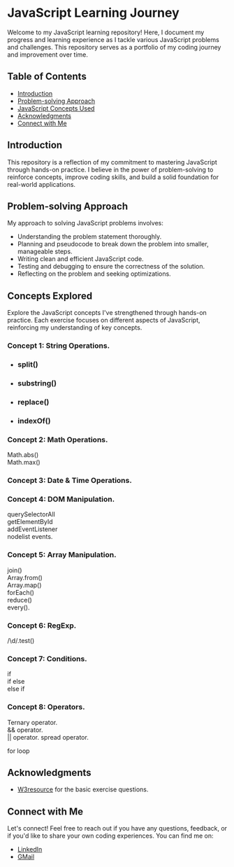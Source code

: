 # JavaScript Learning Journey

Welcome to my JavaScript learning repository! Here, I document my progress and learning experience as I tackle various JavaScript problems and challenges. This repository serves as a portfolio of my coding journey and improvement over time.

## Table of Contents

- [Introduction](#introduction)
- [Problem-solving Approach](#problem-solving-approach)
- [JavaScript Concepts Used](#concepts-explored)
- [Acknowledgments](#acknowledgments)
- [Connect with Me](#connect-with-me)

## Introduction

This repository is a reflection of my commitment to mastering JavaScript through hands-on practice. I believe in the power of problem-solving to reinforce concepts, improve coding skills, and build a solid foundation for real-world applications.

## Problem-solving Approach

My approach to solving JavaScript problems involves:

- Understanding the problem statement thoroughly.
- Planning and pseudocode to break down the problem into smaller, manageable steps.
- Writing clean and efficient JavaScript code.
- Testing and debugging to ensure the correctness of the solution.
- Reflecting on the problem and seeking optimizations.

## Concepts Explored

Explore the JavaScript concepts I've strengthened through hands-on practice. Each exercise focuses on different aspects of JavaScript, reinforcing my understanding of key concepts.

### Concept 1: String Operations.
- ### split() 
- ### substring()   
- ### replace() 
- ### indexOf()

### Concept 2: Math Operations.
Math.abs() <br>
Math.max()

### Concept 3: Date & Time Operations.

### Concept 4: DOM Manipulation.
querySelectorAll <br>
getElementById <br>
addEventListener <br>
nodelist events.

### Concept 5: Array Manipulation.
join() <br>
Array.from() <br>
Array.map() <br>
forEach() <br>
reduce() <br>
every().

### Concept 6: RegExp.
/\d/.test()

### Concept 7: Conditions.
if <br>
if else <br>
else if 

### Concept 8: Operators.
Ternary operator.<br>
&& operator.<br>
|| operator.
spread operator.

for loop

## Acknowledgments

- [W3resource](https://www.w3resource.com/javascript-exercises/javascript-basic-exercises.php#EDITOR) for the basic exercise questions.

## Connect with Me

Let's connect! Feel free to reach out if you have any questions, feedback, or if you'd like to share your own coding experiences. You can find me on:

- [LinkedIn](https://www.linkedin.com/in/akash-bhati-a321a1140/)
- [GMail](mailto:akashbhati67@gmail.com)